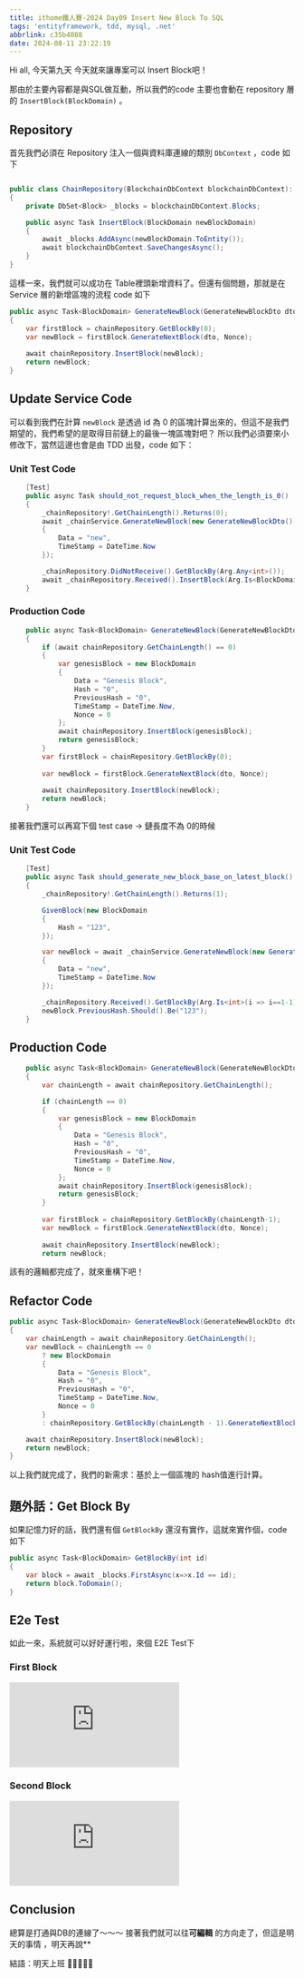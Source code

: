 ```yaml
---
title: ithome鐵人賽-2024 Day09 Insert New Block To SQL
tags: 'entityframework, tdd, mysql, .net'
abbrlink: c35b4088
date: 2024-08-11 23:22:19
---
```


Hi all, 今天第九天 今天就來讓專案可以 Insert Block吧！

那由於主要內容都是與SQL做互動，所以我們的code 主要也會動在 repository 層的 `InsertBlock(BlockDomain)` 。

## Repository

首先我們必須在 Repository 注入一個與資料庫連線的類別 `DbContext` ，code 如下

```csharp

public class ChainRepository(BlockchainDbContext blockchainDbContext): IChainRepository
{
    private DbSet<Block> _blocks = blockchainDbContext.Blocks;

    public async Task InsertBlock(BlockDomain newBlockDomain)
    {
        await _blocks.AddAsync(newBlockDomain.ToEntity());
        await blockchainDbContext.SaveChangesAsync();
    }
}
```

這樣一來，我們就可以成功在 Table裡頭新增資料了。但還有個問題，那就是在 Service 層的新增區塊的流程 code 如下

```csharp
public async Task<BlockDomain> GenerateNewBlock(GenerateNewBlockDto dto)
{
    var firstBlock = chainRepository.GetBlockBy(0);
    var newBlock = firstBlock.GenerateNextBlock(dto, Nonce);
    
    await chainRepository.InsertBlock(newBlock);
    return newBlock;
}
```

## Update Service Code

可以看到我們在計算 `newBlock`  是透過 id 為 0 的區塊計算出來的，但這不是我們期望的，我們希望的是取得目前鏈上的最後一塊區塊對吧？
所以我們必須要來小修改下，當然這邊也會是由 TDD 出發，code 如下：

### Unit Test Code

```csharp
    [Test]
    public async Task should_not_request_block_when_the_length_is_0()
    {
        _chainRepository!.GetChainLength().Returns(0);
        await _chainService.GenerateNewBlock(new GenerateNewBlockDto()
        {
            Data = "new",
            TimeStamp = DateTime.Now
        });

        _chainRepository.DidNotReceive().GetBlockBy(Arg.Any<int>());
        await _chainRepository.Received().InsertBlock(Arg.Is<BlockDomain>(b => b.Data == "Genesis Block"));
    }

```

### Production Code

```csharp
    public async Task<BlockDomain> GenerateNewBlock(GenerateNewBlockDto dto)
    {
        if (await chainRepository.GetChainLength() == 0)
        {
            var genesisBlock = new BlockDomain
            {
                Data = "Genesis Block",
                Hash = "0",
                PreviousHash = "0",
                TimeStamp = DateTime.Now,
                Nonce = 0
            };
            await chainRepository.InsertBlock(genesisBlock);
            return genesisBlock;
        }
        var firstBlock = chainRepository.GetBlockBy(0);
        
        var newBlock = firstBlock.GenerateNextBlock(dto, Nonce);
        
        await chainRepository.InsertBlock(newBlock);
        return newBlock;
    }
```

接著我們還可以再寫下個 test case → 鏈長度不為 0的時候

### Unit Test Code

```csharp
    [Test]
    public async Task should_generate_new_block_base_on_latest_block()
    {
        _chainRepository!.GetChainLength().Returns(1);

        GivenBlock(new BlockDomain
        {
            Hash = "123",
        });

        var newBlock = await _chainService.GenerateNewBlock(new GenerateNewBlockDto()
        {
            Data = "new",
            TimeStamp = DateTime.Now
        });

        _chainRepository.Received().GetBlockBy(Arg.Is<int>(i => i==1-1));
        newBlock.PreviousHash.Should().Be("123");
    }

```

## Production Code

```csharp
    public async Task<BlockDomain> GenerateNewBlock(GenerateNewBlockDto dto)
    {
        var chainLength = await chainRepository.GetChainLength();

        if (chainLength == 0)
        {
            var genesisBlock = new BlockDomain
            {
                Data = "Genesis Block",
                Hash = "0",
                PreviousHash = "0",
                TimeStamp = DateTime.Now,
                Nonce = 0
            };
            await chainRepository.InsertBlock(genesisBlock);
            return genesisBlock;
        }
        
        var firstBlock = chainRepository.GetBlockBy(chainLength-1);
        var newBlock = firstBlock.GenerateNextBlock(dto, Nonce);
        
        await chainRepository.InsertBlock(newBlock);
        return newBlock;
```

該有的邏輯都完成了，就來重構下吧！

## Refactor Code

```csharp
public async Task<BlockDomain> GenerateNewBlock(GenerateNewBlockDto dto)
{
    var chainLength = await chainRepository.GetChainLength();
    var newBlock = chainLength == 0
        ? new BlockDomain
        {
            Data = "Genesis Block",
            Hash = "0",
            PreviousHash = "0",
            TimeStamp = DateTime.Now,
            Nonce = 0
        }
        : chainRepository.GetBlockBy(chainLength - 1).GenerateNextBlock(dto, Nonce);

    await chainRepository.InsertBlock(newBlock);
    return newBlock;
}
```

以上我們就完成了，我們的新需求：基於上一個區塊的 hash值進行計算。

## 題外話：Get Block By

如果記憶力好的話，我們還有個 `GetBlockBy` 還沒有實作，這就來實作個，code 如下

```csharp
public async Task<BlockDomain> GetBlockBy(int id)
{
    var block = await _blocks.FirstAsync(x=>x.Id == id);
    return block.ToDomain();
}
```

## E2e Test

如此一來，系統就可以好好運行啦，來個 E2E Test下

### First Block

![image.png](https://fv5-4.failiem.lv/thumb_show.php?i=u4yfg222hn&view&v=1&PHPSESSID=bae84d3f0f5d214bece104d1a114c1b2e86b8f4d)

### Second Block

![image.png](https://fv5-4.failiem.lv/thumb_show.php?i=aud6rqqypv&view&v=1&PHPSESSID=bae84d3f0f5d214bece104d1a114c1b2e86b8f4d)

## Conclusion

總算是打通與DB的連線了～～～ 接著我們就可以往**可編輯** 的方向走了，但這是明天的事情 ，明天再說**

結語：明天上班 🫠🫠🫠🫠🫠
